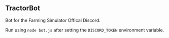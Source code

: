 TractorBot
----------

Bot for the Farming Simulator Offical Discord.

Run using `node bot.js` after setting the `DISCORD_TOKEN` environment variable.
